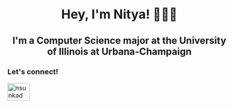 <div align="center">

# Hey, I'm Nitya! 👩🏽‍💻


## I'm a Computer Science major at the University of Illinois at Urbana-Champaign

<h3 align='left'> Let's connect! </h3>
<p align="left">
<a href="https://linkedin.com/in/nsunkad" target="blank"><img align="center" src="https://raw.githubusercontent.com/rahuldkjain/github-profile-readme-generator/master/src/images/icons/Social/linked-in-alt.svg" alt="nsunkad" height="40" width="50" /></a>
</p>
<br>
